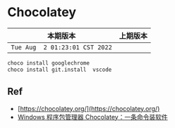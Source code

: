 # Chocolatey


|本期版本|上期版本
|:---:|:---:
`Tue Aug  2 01:23:01 CST 2022` |


```bash
choco install googlechrome
choco install git.install  vscode
```


## Ref

* [https://chocolatey.org/](https://chocolatey.org/)
* [Windows 程序包管理器 Chocolatey：一条命令装软件](https://www.cnblogs.com/sitoi/p/11811399.html)
